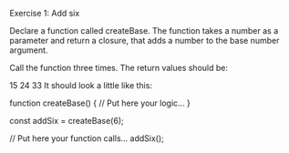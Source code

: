 Exercise 1: Add six

Declare a function called createBase. The function takes a number as a parameter and return a closure, that adds a number to the base number argument.

Call the function three times. The return values should be:

15
24
33
It should look a little like this:

function createBase() {
  // Put here your logic...
}

const addSix = createBase(6);

// Put here your function calls...
addSix();